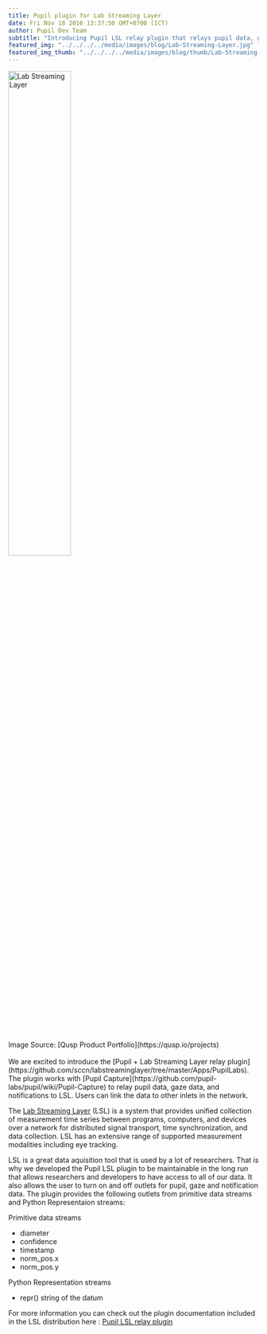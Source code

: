```yaml
--- 
title: Pupil plugin for Lab Streaming Layer
date: Fri Nov 18 2016 13:37:50 GMT+0700 (ICT) 
author: Pupil Dev Team 
subtitle: "Introducing Pupil LSL relay plugin that relays pupil data, gaze data and notifications to the lab streaming layer..."
featured_img: "../../../../media/images/blog/Lab-Streaming-Layer.jpg"
featured_img_thumb: "../../../../media/images/blog/thumb/Lab-Streaming-Layer.jpg"
---
```


<div class="Grid Grid--center Grid--justifyCenter">
	<img src="../../../../media/images/blog/Lab-Streaming-Layer.jpg" style="width:50%" class='Feature-image u-padBottom--1' alt="Lab Streaming Layer">
</div>

<div class="small">Image Source: [Qusp Product Portfolio](https://qusp.io/projects)</div>

<br>
We are excited to introduce the [Pupil + Lab Streaming Layer relay plugin](https://github.com/sccn/labstreaminglayer/tree/master/Apps/PupilLabs). The plugin works with [Pupil Capture](https://github.com/pupil-labs/pupil/wiki/Pupil-Capture) to relay pupil data, gaze data, and notifications to LSL. Users can link the data to other inlets in the network.

The [Lab Streaming Layer](https://github.com/sccn/labstreaminglayer) (LSL) is a system that provides unified collection of measurement time series between programs, computers, and devices over a network for distributed signal transport, time synchronization, and data collection. LSL has an extensive range of supported measurement modalities including eye tracking. 

LSL is a great data aquisition tool that is used by a lot of researchers. That is why we developed the Pupil LSL plugin to be maintainable in the long run that allows researchers and developers to have access to all of our data. It also allows the user to turn on and off outlets for pupil, gaze and notification data. The plugin provides the following outlets from primitive data streams and Python Representaion streams:

Primitive data streams

- diameter
- confidence
- timestamp
- norm_pos.x
- norm_pos.y

Python Representation streams
- repr() string of the datum


For more information you can check out the plugin documentation included in the LSL distribution here : [Pupil LSL relay plugin](https://github.com/sccn/labstreaminglayer/tree/master/Apps/PupilLabs)



